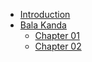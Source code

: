* [Introduction](/)
* [Bala Kanda](/bala-kanda/README)
    * [Chapter 01](/bala-kanda/chapter-01 "Shri Narada relates to Valmiki the story of Rama")
    * [Chapter 02](/bala-kanda/chapter-02 "Sage Valmiki creates the metrical form for the story")
